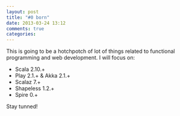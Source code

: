 ```yaml
---
layout: post
title: "#0 born"
date: 2013-03-24 13:12
comments: true
categories: 
---
```


This is going to be a hotchpotch of lot of things related to functional programming and web development. I will focus on:

* Scala 2.10.+
* Play 2.1.+ & Akka 2.1.+
* Scalaz 7.+
* Shapeless 1.2.+
* Spire 0.+

Stay tunned!